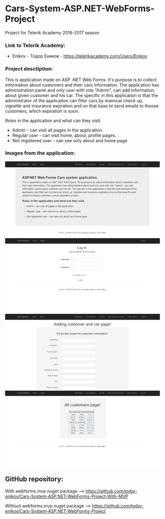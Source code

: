 # Cars-System-ASP.NET-WebForms-Project
Project for Telerik Academy 2016-2017 season



### Link to Telerik Academy:
* Enikov - Тодор Еников - https://telerikacademy.com/Users/Enikov

### Project desctiption:
This is application made on ASP .NET Web Forms. It's purpose is to collect information about customers and their cars information. The application has administration panel and only user with role "Admin", can add information, about given customer and his car. The specific in this application is that the administrator of the application can filter cars by mannual check up, vignette and insurance expiration and on that base to send emails to thoose customers, which expiration is soon.

Roles in the application and what can they visit.
* Admin - can visit all pages in the application.
* Regular user - can visit home, about, profile pages.
* Not registered user - can see only about and home page

### Images from the application:

![](Images/Home.png)
![](Images/Login.png)
![](Images/AddCustomer.png)
![](Images/AllCustomers.png)

## GitHub repository:

With webforms.mvp nuget package --> https://github.com/todor-enikov/Cars-System-ASP.NET-WebForms-Project-With-MVP

Without webforms.mvp nuget package --> https://github.com/todor-enikov/Cars-System-ASP.NET-WebForms-Project

